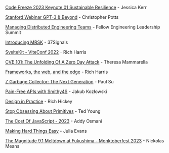 [Code Freeze 2023 Keynote 01 Sustainable Resilience](https://www.youtube.com/watch?v=rSz85mT0ODg) - Jessica Kerr

[Stanford Webinar GPT-3 & Beyond](https://www.youtube.com/watch?v=-lnHHWRCDGk) - Christopher Potts

[Managing Distributed Engineering Teams](https://www.youtube.com/watch?v=HJgQhq__V0k&list=PL0VAcQdPbYQkOa0CyD-AJRPYR2gwyGcN4&index=1) - Fellow Engineering Leadership Summit

[Introducing MRSK](https://www.youtube.com/watch?v=LL1cV2FXZ5I) - 37Signals

[SvelteKit - ViteConf 2022](https://www.youtube.com/watch?v=-OMPfr56kXI) - Rich Harris

[CVE 101: The Unfolding Of A Zero Day Attack](https://www.youtube.com/watch?v=m_lc--KQ1ko) - Theresa Mammarella

[Frameworks, the web, and the edge](https://www.youtube.com/watch?v=uXCipjbcQfM) - Rich Harris

[Z Garbage Collector: The Next Generation](https://www.youtube.com/watch?v=OnodHoNYE1Y) - Paul Su

[Pain-Free APIs with Smithy4S](https://www.youtube.com/watch?v=LvCDzDYfgsI) - Jakub Kozłowski

[Design in Practice](https://www.youtube.com/watch?v=fTtnx1AAJ-c) - Rich Hickey

[Stop Obsessing About Primitives](https://www.youtube.com/watch?v=hcx6DUjU24A) - Ted Young

[The Cost Of JavaScript - 2023](https://www.youtube.com/watch?v=ZKH3DLT4BKw) - Addy Osmani

[Making Hard Things Easy](https://www.youtube.com/watch?v=30YWsGDr8mA) - Julia Evans

[The Magnitude 9.1 Meltdown at Fukushima - Monktoberfest 2023](https://www.youtube.com/watch?v=3mhLT3boo6A) - Nickolas Means

